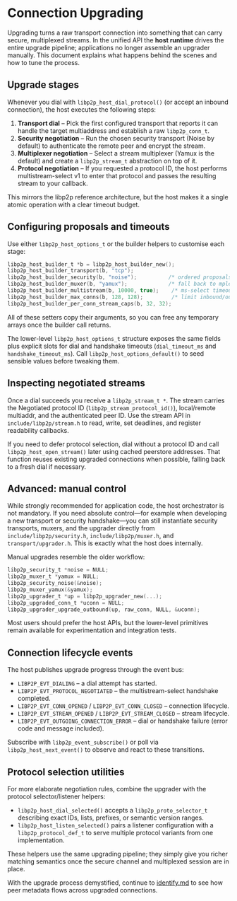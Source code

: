 # Connection Upgrading

Upgrading turns a raw transport connection into something that can carry secure,
multiplexed streams. In the unified API the **host runtime** drives the entire
upgrade pipeline; applications no longer assemble an upgrader manually. This
document explains what happens behind the scenes and how to tune the process.

## Upgrade stages

Whenever you dial with `libp2p_host_dial_protocol()` (or accept an inbound
connection), the host executes the following steps:

1. **Transport dial** – Pick the first configured transport that reports it can
   handle the target multiaddress and establish a raw `libp2p_conn_t`.
2. **Security negotiation** – Run the chosen security transport (Noise by
   default) to authenticate the remote peer and encrypt the stream.
3. **Multiplexer negotiation** – Select a stream multiplexer (Yamux is the
   default) and create a `libp2p_stream_t` abstraction on top of it.
4. **Protocol negotiation** – If you requested a protocol ID, the host performs
   multistream-select v1 to enter that protocol and passes the resulting stream
to your callback.

This mirrors the libp2p reference architecture, but the host makes it a single
atomic operation with a clear timeout budget.

## Configuring proposals and timeouts

Use either `libp2p_host_options_t` or the builder helpers to customise each
stage:

```c
libp2p_host_builder_t *b = libp2p_host_builder_new();
libp2p_host_builder_transport(b, "tcp");
libp2p_host_builder_security(b, "noise");          /* ordered proposals */
libp2p_host_builder_muxer(b, "yamux");             /* fall back to mplex if added */
libp2p_host_builder_multistream(b, 10000, true);    /* ms-select timeout + enable "ls" */
libp2p_host_builder_max_conns(b, 128, 128);         /* limit inbound/outbound connections */
libp2p_host_builder_per_conn_stream_caps(b, 32, 32);
```

All of these setters copy their arguments, so you can free any temporary arrays
once the builder call returns.

The lower-level `libp2p_host_options_t` structure exposes the same fields plus
explicit slots for dial and handshake timeouts (`dial_timeout_ms` and
`handshake_timeout_ms`). Call `libp2p_host_options_default()` to seed sensible
values before tweaking them.

## Inspecting negotiated streams

Once a dial succeeds you receive a `libp2p_stream_t *`. The stream carries the
Negotiated protocol ID (`libp2p_stream_protocol_id()`), local/remote multiaddr,
and the authenticated peer ID. Use the stream API in `include/libp2p/stream.h`
to read, write, set deadlines, and register readability callbacks.

If you need to defer protocol selection, dial without a protocol ID and call
`libp2p_host_open_stream()` later using cached peerstore addresses. That function
reuses existing upgraded connections when possible, falling back to a fresh dial
if necessary.

## Advanced: manual control

While strongly recommended for application code, the host orchestrator is not
mandatory. If you need absolute control—for example when developing a new
transport or security handshake—you can still instantiate security transports,
muxers, and the upgrader directly from `include/libp2p/security.h`,
`include/libp2p/muxer.h`, and `transport/upgrader.h`. This is exactly what the
host does internally.

Manual upgrades resemble the older workflow:

```c
libp2p_security_t *noise = NULL;
libp2p_muxer_t *yamux = NULL;
libp2p_security_noise(&noise);
libp2p_muxer_yamux(&yamux);
libp2p_upgrader_t *up = libp2p_upgrader_new(...);
libp2p_upgraded_conn_t *uconn = NULL;
libp2p_upgrader_upgrade_outbound(up, raw_conn, NULL, &uconn);
```

Most users should prefer the host APIs, but the lower-level primitives remain
available for experimentation and integration tests.

## Connection lifecycle events

The host publishes upgrade progress through the event bus:

- `LIBP2P_EVT_DIALING` – a dial attempt has started.
- `LIBP2P_EVT_PROTOCOL_NEGOTIATED` – the multistream-select handshake completed.
- `LIBP2P_EVT_CONN_OPENED` / `LIBP2P_EVT_CONN_CLOSED` – connection lifecycle.
- `LIBP2P_EVT_STREAM_OPENED` / `LIBP2P_EVT_STREAM_CLOSED` – stream lifecycle.
- `LIBP2P_EVT_OUTGOING_CONNECTION_ERROR` – dial or handshake failure (error code
  and message included).

Subscribe with `libp2p_event_subscribe()` or poll via
`libp2p_host_next_event()` to observe and react to these transitions.

## Protocol selection utilities

For more elaborate negotiation rules, combine the upgrader with the protocol
selector/listener helpers:

- `libp2p_host_dial_selected()` accepts a `libp2p_proto_selector_t` describing
  exact IDs, lists, prefixes, or semantic version ranges.
- `libp2p_host_listen_selected()` pairs a listener configuration with a
  `libp2p_protocol_def_t` to serve multiple protocol variants from one
  implementation.

These helpers use the same upgrading pipeline; they simply give you richer
matching semantics once the secure channel and multiplexed session are in place.

With the upgrade process demystified, continue to [identify.md](identify.md) to
see how peer metadata flows across upgraded connections.
